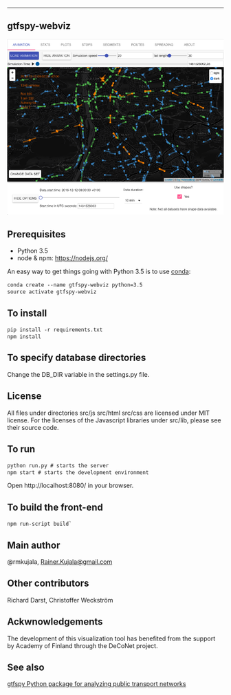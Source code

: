 -------------
gtfspy-webviz
-------------

![Screenshot](docs/sample_image.png?raw=true "Screenshot")

Prerequisites
-------------
- Python 3.5
- node & npm: https://nodejs.org/

An easy way to get things going with Python 3.5 is to use [conda](https://www.continuum.io/downloads):

```
conda create --name gtfspy-webviz python=3.5
source activate gtfspy-webviz
```

To install
----------

```
pip install -r requirements.txt
npm install
```

To specify database directories
-------------------------------
Change the DB_DIR variable in the settings.py file.

License
-------
All files under directories src/js src/html src/css are licensed under MIT license.
For the licenses of the Javascript libraries under src/lib, please see their source code.

To run
------

```
python run.py # starts the server
npm start # starts the development environment
```

Open http://localhost:8080/ in your browser.


To build the front-end
----------------------
```
npm run-script build`
```

Main author 
-----------
@rmkujala, Rainer.Kujala@gmail.com

Other contributors
------------------
Richard Darst, Christoffer Weckström

Ackwnowledgements
-----------------
The development of this visualization tool has benefited from the support by Academy of Finland through the DeCoNet project.

See also
--------
[gtfspy Python package for analyzing public transport networks](https://github.com/CxAalto/gtfspy)
